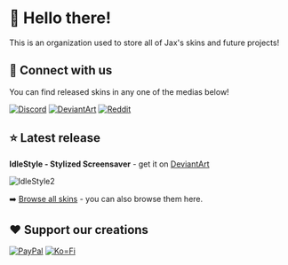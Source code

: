 # 👋 Hello there!
This is an organization used to store all of Jax's skins and future projects!

## 🔗 Connect with us

You can find released skins in any one of the medias below!

[![Discord](https://img.shields.io/badge/Discord-7289DA?style=for-the-badge&logo=discord&logoColor=white)](https://discord.gg/JmgehPSDD6)
[![DeviantArt](https://img.shields.io/badge/DeviantArt-05CC47?style=for-the-badge&logo=deviantart&logoColor=white)](https://www.deviantart.com/jaxoriginals)
[![Reddit](https://img.shields.io/badge/Reddit-FF4500?style=for-the-badge&logo=reddit&logoColor=white)](https://www.reddit.com/user/EnhancedJax)

## ⭐ Latest release

**IdleStyle - Stylized Screensaver** - get it on [DeviantArt](https://www.deviantart.com/jaxoriginals/art/899004964)

![IdleStyle2](https://user-images.githubusercontent.com/80020581/143587740-d5adaea9-bd7d-4155-8497-f4e9202ab51e.png)

➡️ [Browse all skins](https://www.deviantart.com/jaxoriginals) - you can also browse them here.

## ❤️ Support our creations

[![PayPal](https://img.shields.io/badge/PayPal-00457C?style=for-the-badge&logo=paypal&logoColor=white)](paypal.me/jaxoriginals)
[![Ko=Fi](https://img.shields.io/badge/Ko--fi-F16061?style=for-the-badge&logo=ko-fi&logoColor=white)](https://ko-fi.com/jaxoriginals)
